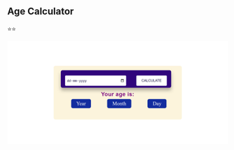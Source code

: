 ## Age Calculator 

⭐⭐

![screenshot](https://github.com/Rishikavishnoi/ageCalculator/blob/main/screencapture-rishikavishnoi-github-io-ageCalculator-2022-09-23-23_40_52.png)
